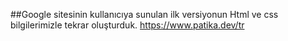 ##Google sitesinin kullanıcıya sunulan ilk versiyonun Html ve css bilgilerimizle tekrar oluşturduk.
https://www.patika.dev/tr